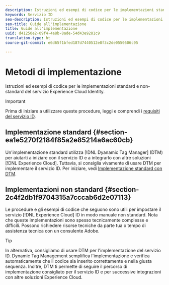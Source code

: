 ```yaml
---
description: Istruzioni ed esempi di codice per le implementazioni standard e non-standard del servizio Experience Cloud Identity.
keywords: Servizio ID
seo-description: Istruzioni ed esempi di codice per le implementazioni standard e non-standard del servizio Experience Cloud Identity.
seo-title: Guide all'implementazione
title: Guide all'implementazione
uuid: d41250e2-09f4-4a8b-8ade-54d43e9281c9
translation-type: ht
source-git-commit: e6d65f1bfed187d7440512e8f3c2de0550506c95

---
```



# Metodi di implementazione

Istruzioni ed esempi di codice per le implementazioni standard e non-standard del servizio Experience Cloud Identity.

>[!IMPORTANT]
>
>Prima di iniziare a utilizzare queste procedure, leggi e comprendi i [requisiti del servizio ID](../reference/requirements.md).

## Implementazione standard {#section-ea1e5270f2184f85a2e85214a6ac60cb}

Un'implementazione standard utilizza [!DNL Dyanamic Tag Manager] (DTM) per aiutarti a iniziare con il servizio ID e a integrarlo con altre soluzioni [!DNL Experience Cloud]. Tuttavia, si consiglia vivamente di usare DTM per implementare il servizio ID. Per iniziare, vedi [Implementazione standard con DTM](../implementation-guides/standard.md#concept-89cd0199a9634fc48644f2d61e3d2445).

## Implementazioni non standard {#section-2c4f2db1f9704315a7cccab6d2e07113}

Le procedure e gli esempi di codice che seguono sono utili per impostare il servizio [!DNL Experience Cloud] ID in modo manuale non standard. Nota che queste implementazioni sono spesso tecnicamente complesse e difficili. Possono richiedere risorse tecniche da parte tua o tempo di assistenza tecnica con un consulente Adobe.

>[!TIP]
>
>In alternativa, consigliamo di usare DTM per l'implementazione del servizio ID. Dynamic Tag Management semplifica l'implementazione e verifica automaticamente che il codice sia inserito correttamente e nella giusta sequenza. Inoltre, DTM ti permette di seguire il percorso di implementazione consigliato per il servizio ID e per successive integrazioni con altre soluzioni Experience Cloud.

